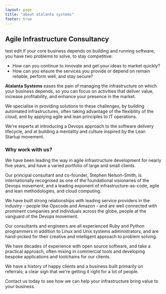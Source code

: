 ```yaml
---
layout: page
title: "about atalanta systems"
footer: true
---
```

## Agile Infrastructure Consultancy
test edit
If your core business depends on building and running software, you have two problems to solve, to stay competitive:

* How can you continue to innovate and get your ideas to market quickly?
* How can you ensure the services you provide or depend on remain reliable, perform well, and stay secure?

**Atalanta Systems** eases the pain of managing the infrastructure on which your business depends, so you can focus on activities that deliver value, increase profitability, and enhance your presence in the market.

We specialise in providing solutions to these challenges, by building automated infrastructures, often taking advantage of the flexibility of the cloud, and by applying agile and lean principles to IT operations.

We're experts at introducing a Devops approach to the software delivery lifecycle, and at building a mentality and culture inspired by the Lean Startup movement.

### Why work with us?
We have been leading the way in agile infrastructure development for nearly five years, and have a varied portfolio of large and small clients.

Our principal consultant and co-founder, Stephen Nelson-Smith, is internationally recognised as one of the foundational visionaries of the Devops movement, and a leading exponent of infrastructure-as-code, agile and lean methodologies, and cloud computing.

We have built strong relationships with leading service providers in the industry - people like Opscode and Amazon - and are well connected with prominent companies and individuals across the globe, people at the vanguard of the Devops movement.

Our consultants and engineers are all experienced Ruby and Python programmers in addition to Linux and Unix systems administrators, and are hand-picked for their creative and intelligent approach to problem solving.

We have decades of experience with open source software, and take a practical approach, often mixing in commercial tools and developing bespoke applications and toolchains for our clients.

We have a history of happy clients and a business built primarily on referrals; a clear sign that we're getting it right for a lot of people.

Contact us today to see how we can help your infrastructure bring value to your business.